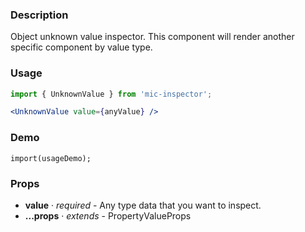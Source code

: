### Description
Object unknown value inspector. This component will render another specific component by value type.

### Usage
```jsx
import { UnknownValue } from 'mic-inspector';

<UnknownValue value={anyValue} />
```

### Demo
```demo
import(usageDemo);
```

### Props
* **value** · *required* - Any type data that you want to inspect.
* **...props** · *extends* - PropertyValueProps